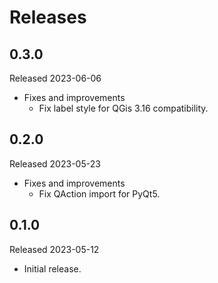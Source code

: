 # Releases

## 0.3.0

Released 2023-06-06

- Fixes and improvements
  - Fix label style for QGis 3.16 compatibility.

## 0.2.0

Released 2023-05-23

- Fixes and improvements
  - Fix QAction import for PyQt5.

## 0.1.0

Released 2023-05-12

- Initial release.